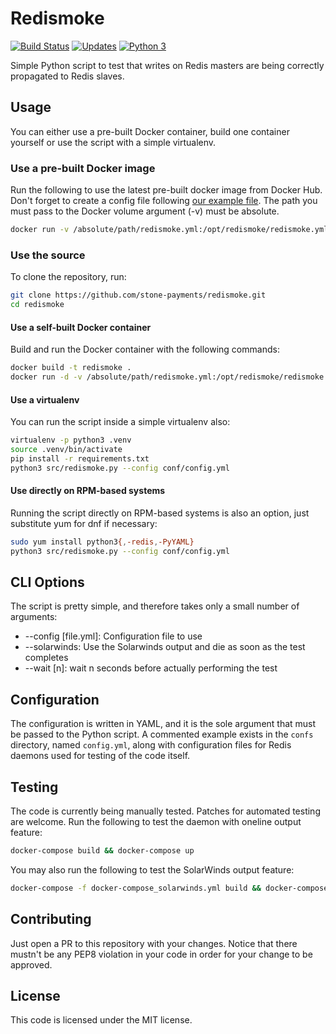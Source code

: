 Redismoke
=========
[![Build Status](https://travis-ci.org/stone-payments/redismoke.svg?branch=master)](https://travis-ci.org/stone-payments/redismoke)
[![Updates](https://pyup.io/repos/github/stone-payments/redismoke/shield.svg)](https://pyup.io/repos/github/stone-payments/redismoke/)
[![Python 3](https://pyup.io/repos/github/stone-payments/redismoke/python-3-shield.svg)](https://pyup.io/repos/github/stone-payments/redismoke/)

Simple Python script to test that writes on Redis masters are being correctly propagated to Redis slaves.

## Usage
You can either use a pre-built Docker container, build one container yourself or use the script with a simple
virtualenv.

### Use a pre-built Docker image
Run the following to use the latest pre-built docker image from Docker Hub. Don't forget to create a config file
following [our example file](https://github.com/stone-payments/redismoke/blob/master/confs/config.yml). The path you
must pass to the Docker volume argument (-v) must be absolute.
```bash
docker run -v /absolute/path/redismoke.yml:/opt/redismoke/redismoke.yml bcdonadio/redismoke:latest
```

### Use the source
To clone the repository, run:
```bash
git clone https://github.com/stone-payments/redismoke.git
cd redismoke
```
#### Use a self-built Docker container
Build and run the Docker container with the following commands:
```bash
docker build -t redismoke .
docker run -d -v /absolute/path/redismoke.yml:/opt/redismoke/redismoke.yml redismoke
```

#### Use a virtualenv
You can run the script inside a simple virtualenv also:
```bash
virtualenv -p python3 .venv
source .venv/bin/activate
pip install -r requirements.txt
python3 src/redismoke.py --config conf/config.yml
```

#### Use directly on RPM-based systems
Running the script directly on RPM-based systems is also an option, just substitute yum for dnf if necessary:
```bash
sudo yum install python3{,-redis,-PyYAML}
python3 src/redismoke.py --config conf/config.yml
```

## CLI Options
The script is pretty simple, and therefore takes only a small number of arguments:
* --config [file.yml]: Configuration file to use
* --solarwinds: Use the Solarwinds output and die as soon as the test completes
* --wait [n]: wait n seconds before actually performing the test

## Configuration
The configuration is written in YAML, and it is the sole argument that must be passed to the Python script. A commented
example exists in the `confs` directory, named `config.yml`, along with configuration files for Redis daemons used for
testing of the code itself.

## Testing
The code is currently being manually tested. Patches for automated testing are welcome. Run the following to test the
daemon with oneline output feature:
```bash
docker-compose build && docker-compose up
```

You may also run the following to test the SolarWinds output feature:
```bash
docker-compose -f docker-compose_solarwinds.yml build && docker-compose -f docker-compose_solarwinds.yml up
```

## Contributing
Just open a PR to this repository with your changes. Notice that there mustn't be any PEP8 violation in your code in
order for your change to be approved.

## License
This code is licensed under the MIT license.
